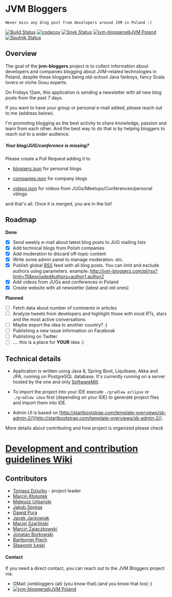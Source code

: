 # JVM Bloggers

    Never miss any blog post from developers around JVM in Poland :)

[![Build Status](https://jenkins.jvmbloggers.sml.io/buildStatus/icon?job=JVM%20Bloggers/master)](https://jenkins.jvmbloggers.sml.io/job/JVM%20Bloggers/master)  [![codecov](https://codecov.io/gh/jvm-bloggers/jvm-bloggers/branch/master/graph/badge.svg)](https://codecov.io/gh/jvm-bloggers/jvm-bloggers) [![Snyk Status](https://app.snyk.io/test/github/jvm-bloggers/jvm-bloggers/badge.svg)](https://app.snyk.io/test/github/jvm-bloggers/jvm-bloggers) [![jvm-bloggers@JVM Poland](https://img.shields.io/badge/jvmbloggers-@JVM%20Poland-green.svg?logo=slack&longCache=true&style=flat)](https://jvm-poland.slack.com/messages/C4R5VSNP9) [![Sputnik Status](https://sputnik.ci/conf/badge)](https://sputnik.ci/app#/builds/jvm-bloggers/jvm-bloggers)

## Overview

The goal of the **jvm-bloggers** project is to collect information about developers and companies blogging about JVM-related technologies in Poland, despite these bloggers being old-school
Java fanboys, fancy Scala lovers or niche Gosu experts.

On Fridays 12am, this application is sending a newsletter with all new blog posts from the past 7 days.

If you want to have your group or personal e-mail added, please reach out to me (address below).

I'm promoting blogging as the best activity to share knowledge, passion and learn from each other. And the best way to do that is by helping bloggers to reach out to a wider audience.

##### Your blog/JUG/conference is missing?

Please create a Pull Request adding it to

* [bloggers.json](src/main/resources/blogs/bloggers.json) for personal blogs

* [companies.json](src/main/resources/blogs/companies.json) for company blogs

* [videos.json](src/main/resources/blogs/videos.json) for videos from JUGs/Meetups/Conferences/personal vblogs

and that's all. Once it is merged, you are in the list!

## Roadmap

__Done__

- [x] Send weekly e-mail about latest blog posts to JUG mailing lists
- [x] Add technical blogs from Polish companies
- [x] Add moderation to discard off-topic content
- [x] Write some admin panel to manage moderation. etc.
- [x] Publish global [RSS](http://jvm-bloggers.com/pl/rss) feed with all blog posts. You can limit and exclude authors using parameters. example: http://jvm-bloggers.com/pl/rss?limit=15&excludedAuthors=author1,author2
- [x] Add videos from JUGs and conferences in Poland
- [x] Create website with all newsletter (latest and old ones)

__Planned__

- [ ] Fetch data about number of comments in articles
- [ ] Analyze tweets from developers and highlight those with most RTs, stars and the most active conversations
- [ ] Maybe export the idea to another country? :)
- [ ] Publishing a new issue information on Facebook
- [ ] Publishing on Twitter
- [ ] .... this is a place for __YOUR__ idea :)

## Technical details

* Application is written using Java 8, Spring Boot, Liquibase, Akka and JPA, running on PostgreSQL database. It's currently running on a server hosted by the one and only [SoftwareMill](http://SoftwareMill.com).

* To import the project into your IDE execute `./gradlew eclipse` or `./gradlew idea` first (depending on your IDE) to generate project files and import them into IDE.

* Admin UI is based on [http://startbootstrap.com/template-overviews/sb-admin-2/](http://startbootstrap.com/template-overviews/sb-admin-2/).

More details about contributing and how project is organized please check

# [Development and contribution guidelines Wiki](https://github.com/jvm-bloggers/jvm-bloggers/wiki)

## Contributors

* [Tomasz Dziurko](http://tomaszdziurko.pl) - project leader
* [Marcin Kłopotek](https://github.com/goostleek)
* [Mateusz Urbański](https://github.com/matek2305)
* [Jakub Spręga](http://cslysy.github.io/)
* [Dawid Pura](https://github.com/puradawid)
* [Jacek Jackowiak](https://github.com/airborn)
* [Maciej Szarliński](https://github.com/mszarlinski)
* [Marcin Zajączkowski](https://solidsoft.wordpress.com/)
* [Jonatan Borkowski](https://github.com/jborkowski)
* [Bartłomiej Piech](https://github.com/delor)
* [Sławomir Łęski](https://github.com/sleski)

#### Contact

If you need a direct contact, you can reach out to the JVM Bloggers project via:

* GMail: jvmbloggers (at) (you know that).(and you know that too) :)
* [![jvm-bloggers@JVM Poland](https://img.shields.io/badge/jvmbloggers-@JVM%20Poland-green.svg?logo=slack&longCache=true&style=flat)](https://jvm-poland.slack.com/messages/C4R5VSNP9)

